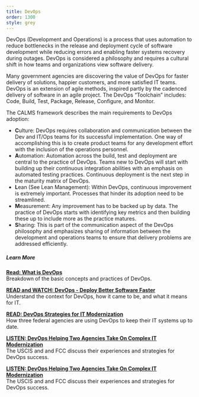 ```yaml
---
title: DevOps
order: 1300
style: grey
---
```


DevOps (Development and Operations) is a process that uses automation to reduce bottlenecks in the release and deployment cycle of software development while reducing errors and enabling faster systems recovery during outages. DevOps is considered a philosophy and requires a cultural shift in how teams and organizations view software delivery.

Many government agencies are discovering the value of DevOps for faster delivery of solutions, happier customers, and more satisfied IT teams. DevOps is an extension of agile methods, inspired partly by the cadenced delivery of software in an agile project. The DevOps “Toolchain” includes: Code, Build, Test, Package, Release, Configure, and Monitor.

The CALMS framework describes the main requirements to DevOps adoption:

+ **C**ulture: DevOps requires collaboration and communication between the Dev and IT/Ops teams for its successful implementation. One way of accomplishing this is to create product teams for any development effort with the inclusion of the operations personnel.  
+ **A**utomation: Automation across the build, test and deployment are central to the practice of DevOps. Teams new to DevOps will start with building up their continuous integration abilities with an emphasis on automated testing practices. Continuous deployment is the next step in the maturity matrix of DevOps.  
+ **L**ean (See Lean Management): Within DevOps, continuous improvement is extremely important. Processes that hinder its adoption need to be streamlined.  
+ **M**easurement: Any improvement has to be backed up by data. The practice of DevOps starts with identifying key metrics and then building these up to include more as the practice matures.  
+ **S**haring: This is part of the communication aspect of the DevOps philosophy and emphasizes sharing of information between the development and operations teams to ensure that delivery problems are addressed efficiently.  

##### Learn More

[**Read: What is DevOps**](https://theagileadmin.com/what-is-devops/)  
Breakdown of the basic concepts and practices of DevOps.

[**READ and WATCH: DevOps - Deploy Better Software Faster**](https://puppet.com/solutions/devops)  
Understand the context for DevOps, how it came to be, and what it means for IT.

[**READ: DevOps Strategies for IT Modernization**](https://gcn.com/articles/2017/06/09/devops-modernization.aspx)  
How three federal agencies are using DevOps to keep their IT systems up to date.

[**LISTEN: DevOps Helping Two Agencies Take On Complex IT Modernization**](https://federalnewsradio.com/ask-the-cio/2017/08/devops-helping-two-agencies-take-on-complex-it-modernization-efforts/)  
The USCIS and and FCC discuss their experiences and strategies for DevOps success.

[**LISTEN: DevOps Helping Two Agencies Take On Complex IT Modernization**](https://fcw.com/articles/2017/04/28/comment-devops-compliance.aspx)  
The USCIS and and FCC discuss their experiences and strategies for DevOps success.

